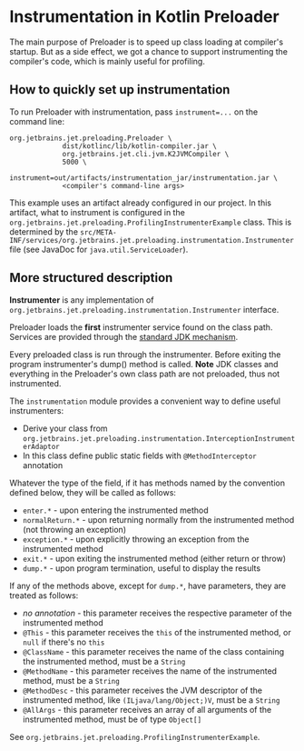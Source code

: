 # Instrumentation in Kotlin Preloader

The main purpose of Preloader is to speed up class loading at compiler's startup.
But as a side effect, we got a chance to support instrumenting the compiler's code, which is mainly useful for profiling.

## How to quickly set up instrumentation

To run Preloader with instrumentation, pass ```instrument=...``` on the command line:

```
org.jetbrains.jet.preloading.Preloader \
             dist/kotlinc/lib/kotlin-compiler.jar \
             org.jetbrains.jet.cli.jvm.K2JVMCompiler \
             5000 \
             instrument=out/artifacts/instrumentation_jar/instrumentation.jar \
             <compiler's command-line args>
```

This example uses an artifact already configured in our project.
In this artifact, what to instrument is configured in the ```org.jetbrains.jet.preloading.ProfilingInstrumenterExample``` class.
This is determined by the ```src/META-INF/services/org.jetbrains.jet.preloading.instrumentation.Instrumenter``` file (see JavaDoc for ```java.util.ServiceLoader```).

## More structured description

**Instrumenter** is any implementation of ```org.jetbrains.jet.preloading.instrumentation.Instrumenter``` interface.

Preloader loads the **first** instrumenter service found on the class path.
Services are provided through the [standard JDK mechanism](http://docs.oracle.com/javase/6/docs/api/java/util/ServiceLoader.html).

Every preloaded class is run through the instrumenter. Before exiting the program instrumenter's dump() method is called.
**Note** JDK classes and everything in the Preloader's own class path are not preloaded, thus not instrumented.

The ```instrumentation``` module provides a convenient way to define useful instrumenters:

* Derive your class from ```org.jetbrains.jet.preloading.instrumentation.InterceptionInstrumenterAdaptor```
* In this class define public static fields with ```@MethodInterceptor``` annotation

Whatever the type of the field, if it has methods named by the convention defined below, they will be called as follows:
* ```enter.*``` - upon entering the instrumented method
* ```normalReturn.*``` - upon returning normally from the instrumented method (not throwing an exception)
* ```exception.*``` - upon explicitly throwing an exception from the instrumented method
* ```exit.*``` - upon exiting the instrumented method (either return or throw)
* ```dump.*``` - upon program termination, useful to display the results

If any of the methods above, except for ```dump.*```, have parameters, they are treated as follows:
* *no annotation* - this parameter receives the respective parameter of the instrumented method
* ```@This``` - this parameter receives the ```this``` of the instrumented method, or ```null``` if there's no ```this```
* ```@ClassName``` - this parameter receives the name of the class containing the instrumented method, must be a ```String```
* ```@MethodName``` - this parameter receives the name of the instrumented method, must be a ```String```
* ```@MethodDesc``` - this parameter receives the JVM descriptor of the instrumented method, like ```(ILjava/lang/Object;)V```, must be a ```String```
* ```@AllArgs``` - this parameter receives an array of all arguments of the instrumented method, must be of type ```Object[]```

See ```org.jetbrains.jet.preloading.ProfilingInstrumenterExample```.
